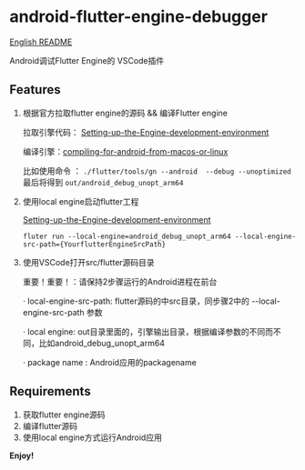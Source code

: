 # android-flutter-engine-debugger

[English README](README.md)

Android调试Flutter Engine的 VSCode插件

## Features

1. 根据官方拉取flutter engine的源码 && 编译Flutter engine

    拉取引擎代码： 
    [Setting-up-the-Engine-development-environment](https://github.com/flutter/flutter/wiki/Setting-up-the-Engine-development-environment)

    编译引擎：[compiling-for-android-from-macos-or-linux](https://github.com/flutter/flutter/wiki/Compiling-the-engine#compiling-for-android-from-macos-or-linux)


    比如使用命令 ： `./flutter/tools/gn --android  --debug --unoptimized` 
    最后将得到 `out/android_debug_unopt_arm64 `


2. 使用local engine启动flutter工程

    [Setting-up-the-Engine-development-environment](https://github.com/flutter/flutter/wiki/Debugging-the-engine)

    ```fluter run --local-engine=android_debug_unopt_arm64 --local-engine-src-path={YourflutterEngineSrcPath}```

3. 使用VSCode打开src/flutter源码目录

    重要！重要！：请保持2步骤运行的Android进程在前台
    
    · local-engine-src-path:  flutter源码的中src目录，同步骤2中的 --local-engine-src-path 参数

    · local engine:  out目录里面的，引擎输出目录，根据编译参数的不同而不同，比如android_debug_unopt_arm64

    · package name : Android应用的packagename

## Requirements

1. 获取flutter engine源码
2. 编译flutter源码
3. 使用local engine方式运行Android应用

**Enjoy!**
